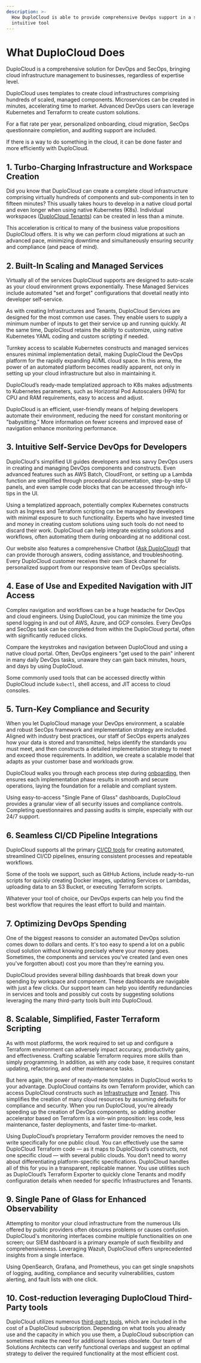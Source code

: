 ```yaml
---
description: >-
  How DuploCloud is able to provide comprehensive DevOps support in a single
  intuitive tool
---
```


# What DuploCloud Does

DuploCloud is a comprehensive solution for DevOps and SecOps, bringing cloud infrastructure management to businesses, regardless of expertise level.

DuploCloud uses templates to create cloud infrastructures comprising hundreds of scaled, managed components. Microservices can be created in minutes, accelerating time to market. Advanced DevOps users can leverage Kubernetes and Terraform to create custom solutions.

For a flat rate per year, personalized onboarding, cloud migration, SecOps questionnaire completion, and auditing support are included.

If there is a way to do something in the cloud, it can be done faster and more efficiently with DuploCloud.

## 1. Turbo-Charging Infrastructure and Workspace Creation <a href="#id-1.-turbo-charging-infrastructure-and-workspace-creation" id="id-1.-turbo-charging-infrastructure-and-workspace-creation"></a>

Did you know that DuploCloud can create a complete cloud infrastructure comprising virtually hundreds of components and sub-components in ten to fifteen minutes? This usually takes hours to develop in a native cloud portal and even longer when using native Kubernetes (K8s). Individual workspaces ([DuploCloud Tenants](application-focused-interface-duplocloud-architecture/duplocloud-common-components/tenant.md)) can be created in less than a minute.

This acceleration is critical to many of the business value propositions DuploCloud offers. It is why we can perform cloud migrations at such an advanced pace, minimizing downtime and simultaneously ensuring security and compliance (and peace of mind).

## 2. Built-In Scaling and Managed Services <a href="#id-2.-built-in-scaling-and-managed-services" id="id-2.-built-in-scaling-and-managed-services"></a>

Virtually all of the services DuploCloud supports are designed to auto-scale as your cloud environment grows exponentially. These Managed Services include automated "set and forget" configurations that dovetail neatly into developer self-service.

As with creating Infrastructures and Tenants, DuploCloud Services are designed for the most common use cases. They enable users to supply a minimum number of inputs to get their service up and running quickly. At the same time, DuploCloud retains the ability to customize, using native Kubernetes YAML coding and custom scripting if needed.

Turnkey access to scalable Kubernetes constructs and managed services ensures minimal implementation detail, making DuploCloud the DevOps platform for the rapidly expanding AI/ML cloud space. In this arena, the power of an automated platform becomes readily apparent, not only in setting up your cloud infrastructure but also in maintaining it.

DuploCloud’s ready-made templatized approach to K8s makes adjustments to Kubernetes parameters, such as Horizontal Pod Autoscalers (HPA) for CPU and RAM requirements, easy to access and adjust.&#x20;

DuploCloud is an efficient, user-friendly means of helping developers automate their environment, reducing the need for constant monitoring or "babysitting." More information on fewer screens and improved ease of navigation enhance monitoring performance.

## 3. Intuitive Self-Service DevOps for Developers <a href="#id-3.-intuitive-self-service-devops-for-developers" id="id-3.-intuitive-self-service-devops-for-developers"></a>

DuploCloud's simplified UI guides developers and less savvy DevOps users in creating and managing DevOps components and constructs. Even advanced features such as AWS Batch, CloudFront, or setting up a Lambda function are simplified through procedural documentation, step-by-step UI panels, and even sample code blocks that can be accessed through info-tips in the UI.

Using a templatized approach, potentially complex Kubernetes constructs such as Ingress and Terraform scripting can be managed by developers with minimal exposure to such functionality. Experts who have invested time and money in creating custom solutions using such tools do not need to discard their work. DuploCloud can help integrate existing solutions and workflows, often automating them during onboarding at no additional cost.

Our website also features a comprehensive Chatbot ([Ask DuploCloud](https://duplocloud.com/ask-duplocloud/)) that can provide thorough answers, coding assistance, and troubleshooting. Every DuploCloud customer receives their own Slack channel for personalized support from our responsive team of DevOps specialists.

## 4. Ease of Use and Expedited Navigation with JIT Access <a href="#id-4.-saving-time-through-ease-of-use-and-expedited-navigation" id="id-4.-saving-time-through-ease-of-use-and-expedited-navigation"></a>

Complex navigation and workflows can be a huge headache for DevOps and cloud engineers. Using DuploCloud, you can minimize the time you spend logging in and out of AWS, Azure, and GCP consoles. Every DevOps and SecOps task can be completed from within the DuploCloud portal, often with significantly reduced clicks.

Compare the keystrokes and navigation between DuploCloud and using a native cloud portal. Often, DevOps engineers "get used to the pain" inherent in many daily DevOps tasks, unaware they can gain back minutes, hours, and days by using DuploCloud.

Some commonly used tools that can be accessed directly within DuploCloud include `kubectl`, shell access, and JIT access to cloud consoles.

## 5. Turn-Key Compliance and Security

When you let DuploCloud manage your DevOps environment, a scalable and robust SecOps framework and implementation strategy are included. Aligned with industry best practices, our staff of SecOps experts analyzes how your data is stored and transmitted, helps identify the standards you must meet, and then constructs a detailed implementation strategy to meet and exceed those requirements. In addition, we create a scalable model that adapts as your customer base and workloads grow.&#x20;

DuploCloud walks you through each process step during [onboarding](duplocloud-onboarding.md), then ensures each implementation phase results in smooth and secure operations, laying the foundation for a reliable and compliant system. &#x20;

Using easy-to-access "Single Pane of Glass" dashboards, DuploCloud provides a granular view of all security issues and compliance controls. Completing questionnaires and passing audits is simple, especially with our 24/7 support.&#x20;

## 6. Seamless CI/CD Pipeline Integrations

DuploCloud supports all the primary [CI/CD tools](https://docs.duplocloud.com/docs/introduction-to-ci-cd) for creating automated, streamlined CI/CD pipelines, ensuring consistent processes and repeatable workflows.

Some of the tools we support, such as GitHub Actions, include ready-to-run scripts for quickly creating Docker images, updating Services or Lambdas, uploading data to an S3 Bucket, or executing Terraform scripts.

Whatever your tool of choice, our DevOps experts can help you find the best workflow that requires the least effort to build and maintain.&#x20;

## 7. Optimizing DevOps Spending

One of the biggest reasons to consider an automated DevOps solution comes down to dollars and cents. It's too easy to spend a lot on a public cloud solution without knowing precisely where your money goes. Sometimes, the components and services you've created (and even ones you've forgotten about) cost you more than they're earning you.

DuploCloud provides several billing dashboards that break down your spending by workspace and component. These dashboards are navigable with just a few clicks. Our support team can help you identify redundancies in services and tools and possibly cut costs by suggesting solutions leveraging the many third-party tools built into DuploCloud.

## 8. Scalable, Simplified, Faster Terraform Scripting

As with most platforms, the work required to set up and configure a Terraform environment can adversely impact accuracy, productivity gains, and effectiveness. Crafting scalable Terraform requires more skills than simply programming. In addition, as with any code base, it requires constant updating, refactoring, and other maintenance tasks.

But here again, the power of ready-made templates in DuploCloud works to your advantage. DuploCloud contains its own Terraform provider, which can access DuploCloud constructs such as [Infrastructure](https://docs.duplocloud.com/docs/getting-started/application-focussed-interface/infrastructure) and [Tenant](https://docs.duplocloud.com/docs/getting-started/application-focussed-interface/tenant). This simplifies the creation of many cloud resources by assuming defaults for compliance and security. When you run DuploCloud, you’re already speeding up the creation of DevOps components, so adding another accelerator based on Terraform is a win-win proposition: less code, less maintenance, faster deployments, and faster time-to-market.

Using DuploCloud’s proprietary Terraform provider removes the need to write specifically for one public cloud. You can effectively use the same DuploCloud Terraform code — as it maps to DuploCloud’s constructs, not one specific cloud — with several public clouds. You don’t need to worry about differentiating platform-specific specifications. DuploCloud handles all of this for you in a transparent, replicable manner. You use utilities such as DuploCloud’s Terraform Exporter to quickly clone Tenants and modify configuration details when needed for specific Infrastructures and Tenants.

## 9. Single Pane of Glass for Enhanced Observability

Attempting to monitor your cloud infrastructure from the numerous UIs offered by public providers often obscures problems or causes confusion. DuploCloud's monitoring interfaces combine multiple functionalities on one screen; our SIEM dashboard is a primary example of such flexibility and comprehensiveness. Leveraging Wazuh, DuploCloud offers unprecedented insights from a single interface.

Using OpenSearch, Grafana, and Prometheus, you can get single snapshots of logging, auditing, compliance and security vulnerabilities, custom alerting, and fault lists with one click.

## 10. Cost-reduction leveraging DuploCloud Third-Party tools

DuploCloud utilizes numerous [third-party tools](https://docs.duplocloud.com/docs/extras-overview/supported-third-party-tools), which are included in the cost of a DuploCloud subscription. Depending on what tools you already use and the capacity in which you use them, a DuploCloud subscription can sometimes make the need for additional licenses obsolete. Our team of Solutions Architects can verify functional overlaps and suggest an optimal strategy to deliver the required functionality at the most efficient cost.
